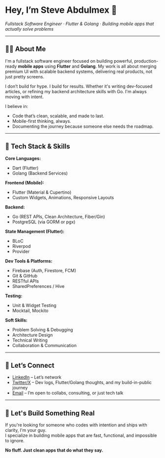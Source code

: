 <h1>Hey, I’m Steve Abdulmex 👋</h1>
<p><em>Fullstack Software Engineer · Flutter & Golang · Building mobile apps that actually solve problems</em></p>

---

## 👨‍💻 About Me

I'm a fullstack software engineer focused on building powerful, production-ready **mobile apps** using **Flutter** and **Golang**. My work is all about merging premium UI with scalable backend systems, delivering real products, not just pretty screens.

I don’t build for hype. I build for results. Whether it's writing dev-focused articles, or refining my backend architecture skills with Go. I'm always moving with intent.

I believe in:
- Code that’s clean, scalable, and made to last.
- Mobile-first thinking, always.
- Documenting the journey because someone else needs the roadmap.

---

## 🧠 Tech Stack & Skills

**Core Languages:**  
- Dart (Flutter)  
- Golang (Backend Services)

**Frontend (Mobile):**  
- Flutter (Material & Cupertino)  
- Custom Widgets, Animations, Responsive Layouts

**Backend:**  
- Go (REST APIs, Clean Architecture, Fiber/Gin)  
- PostgreSQL (via GORM or pgx)

**State Management (Flutter):**  
- BLoC  
- Riverpod  
- Provider  

**Dev Tools & Platforms:**  
- Firebase (Auth, Firestore, FCM)  
- Git & GitHub  
- RESTful APIs  
- SharedPreferences / Hive  

**Testing:**  
- Unit & Widget Testing  
- Mocktail, Mockito

**Soft Skills:**  
- Problem Solving & Debugging  
- Architecture Design  
- Technical Writing  
- Collaboration & Communication

---

## 🔗 Let’s Connect

- [LinkedIn](https://www.linkedin.com/in/steveabdulmexa/) – Let’s network  
- [Twitter/X](https://x.com/BigSteveAbdulmx) – Dev logs, Flutter/Golang thoughts, and my build-in-public journey  
- [Email](mailto:steveabdulmexa@gmail.com) – I’m open to collabs, consulting, or just tech talk

---

## 🚀 Let's Build Something Real

If you're looking for someone who codes with intention and ships with clarity, I'm your guy.  
I specialize in building mobile apps that are fast, functional, and impossible to ignore.

**No fluff. Just clean apps that do what they say.**
